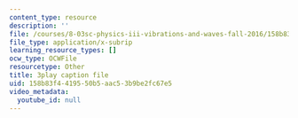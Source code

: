```yaml
---
content_type: resource
description: ''
file: /courses/8-03sc-physics-iii-vibrations-and-waves-fall-2016/158b83f4419550b5aac53b9be2fc67e5_FY6iXM9X5Fo.vtt
file_type: application/x-subrip
learning_resource_types: []
ocw_type: OCWFile
resourcetype: Other
title: 3play caption file
uid: 158b83f4-4195-50b5-aac5-3b9be2fc67e5
video_metadata:
  youtube_id: null
---
```

